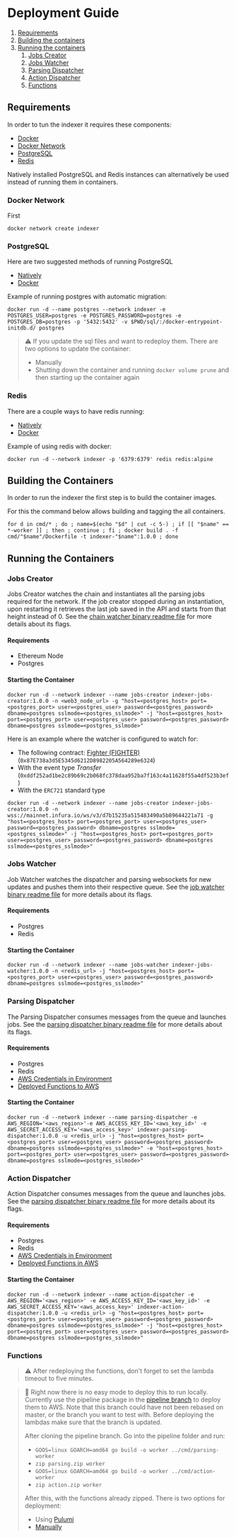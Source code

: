 # Deployment Guide

1. [Requirements](#requirements)
2. [Building the containers](#building-the-containers)
3. [Running the containers](#running-the-containers)
    1. [Jobs Creator](#jobs-creator)
    2. [Jobs Watcher](#jobs-watcher)
    3. [Parsing Dispatcher](#parsing-dispatcher)
    4. [Action Dispatcher](#action-dispatcher)
    5. [Functions](#functions)

## Requirements

In order to tun the indexer it requires these components:

* [Docker](https://docs.docker.com/get-docker/)
* [Docker Network](#docker-network)
* [PostgreSQL](#postgresql)
* [Redis](#redis)

Natively installed PostgreSQL and Redis instances can alternatively be used instead of running them in containers.

### Docker Network

First 

```console
docker network create indexer
```

### PostgreSQL

Here are two suggested methods of running PostgreSQL

* [Natively](https://www.postgresql.org/download/)
* [Docker](https://hub.docker.com/_/postgres)

Example of running postgres with automatic migration:

```console
docker run -d --name postgres --network indexer -e POSTGRES_USER=postgres -e POSTGRES_PASSWORD=postgres -e POSTGRES_DB=postgres -p '5432:5432' -v $PWD/sql/:/docker-entrypoint-initdb.d/ postgres
```

> ⚠️
> If you update the sql files and want to redeploy them.
> There are two options to update the container:
> * Manually
> * Shutting down the container and running `docker volume prune` and then starting up the container again

### Redis

There are a couple ways to have redis running:

* [Natively](https://redis.io/docs/getting-started/installation/)
* [Docker](https://hub.docker.com/_/redis)

Example of using redis with docker:

```console
docker run -d --network indexer -p '6379:6379' redis redis:alpine
```

## Building the Containers

In order to run the indexer the first step is to build the container images.

For this the command below allows building and tagging the all containers.

```console
for d in cmd/* ; do ; name=$(echo "$d" | cut -c 5-) ; if [[ "$name" == *-worker ]] ; then ; continue ; fi ; docker build . -f cmd/"$name"/Dockerfile -t indexer-"$name":1.0.0 ; done
```

## Running the Containers

### Jobs Creator

Jobs Creator watches the chain and instantiates all the parsing jobs required for the network. If the job creator
stopped during an instantiation, upon restarting it retrieves the last job saved in the API and starts from that height
instead of 0. See the [chain watcher binary readme file](cmd/jobs-creator/README.md) for more details about its flags.

#### Requirements

* Ethereum Node
* Postgres

#### Starting the Container

```console
docker run -d --network indexer --name jobs-creator indexer-jobs-creator:1.0.0 -n <web3_node_url> -g "host=<postgres_host> port=<postgres_port> user=<postgres_user> password=<postgres_password> dbname=postgres sslmode=<postgres_sslmode>" -j "host=<postgres_host> port=<postgres_port> user=<postgres_user> password=<postgres_password> dbname=postgres sslmode=<postgres_sslmode>"
```

Here is an example where the watcher is configured to watch for:

* The following contract: [Fighter (FIGHTER)](https://etherscan.io/address/0x87E738a3d5E5345d6212D8982205A564289e6324) (`0x87E738a3d5E5345d6212D8982205A564289e6324`)
* With the event type _Transfer_ (`0xddf252ad1be2c89b69c2b068fc378daa952ba7f163c4a11628f55a4df523b3ef`)
* With the `ERC721` standard type

```console
docker run -d --network indexer --name jobs-creator indexer-jobs-creator:1.0.0 -n wss://mainnet.infura.io/ws/v3/d7b15235a515483490a5b89644221a71 -g "host=<postgres_host> port=<postgres_port> user=<postgres_user> password=<postgres_password> dbname=postgres sslmode=<postgres_sslmode>" -j "host=<postgres_host> port=<postgres_port> user=<postgres_user> password=<postgres_password> dbname=postgres sslmode=<postgres_sslmode>"
```

### Jobs Watcher

Job Watcher watches the dispatcher and parsing websockets for new updates and pushes them into their respective queue.
See the [job watcher binary readme file](cmd/jobs-watcher/README.md) for more details about its flags.

#### Requirements

* Postgres
* Redis

#### Starting the Container

```console
docker run -d --network indexer --name jobs-watcher indexer-jobs-watcher:1.0.0 -n <redis_url> -j "host=<postgres_host> port=<postgres_port> user=<postgres_user> password=<postgres_password> dbname=postgres sslmode=<postgres_sslmode>"
```

### Parsing Dispatcher

The Parsing Dispatcher consumes messages from the queue and launches jobs.
See the [parsing dispatcher binary readme file](cmd/parsing-dispatcher/README.md) for more details about its flags.

#### Requirements

* Postgres
* Redis
* [AWS Credentials in Environment](https://docs.aws.amazon.com/cli/latest/userguide/cli-configure-envvars.html)
* [Deployed Functions to AWS](#functions)

#### Starting the Container

```console
docker run -d --network indexer --name parsing-dispatcher -e AWS_REGION='<aws_region>'-e AWS_ACCESS_KEY_ID='<aws_key_id>' -e AWS_SECRET_ACCESS_KEY='<aws_access_key>' indexer-parsing-dispatcher:1.0.0 -u <redis_url> -j "host=<postgres_host> port=<postgres_port> user=<postgres_user> password=<postgres_password> dbname=postgres sslmode=<postgres_sslmode>" -e "host=<postgres_host> port=<postgres_port> user=<postgres_user> password=<postgres_password> dbname=postgres sslmode=<postgres_sslmode>"
```

### Action Dispatcher

Action Dispatcher consumes messages from the queue and launches jobs.
See the [parsing dispatcher binary readme file](cmd/parsing-dispatcher/README.md) for more details about its flags.

#### Requirements

* Postgres
* Redis
* [AWS Credentials in Environment](https://docs.aws.amazon.com/cli/latest/userguide/cli-configure-envvars.html)
* [Deployed Functions in AWS](#functions)

#### Starting the Container

```console
docker run -d --network indexer --name action-dispatcher -e AWS_REGION='<aws_region>' -e AWS_ACCESS_KEY_ID='<aws_key_id>' -e AWS_SECRET_ACCESS_KEY='<aws_access_key>' indexer-action-dispatcher:1.0.0 -u <redis_url> -g "host=<postgres_host> port=<postgres_port> user=<postgres_user> password=<postgres_password> dbname=postgres sslmode=<postgres_sslmode>" -j "host=<postgres_host> port=<postgres_port> user=<postgres_user> password=<postgres_password> dbname=postgres sslmode=<postgres_sslmode>"
```

### Functions

> ⚠️
> After redeploying the functions, don't forget to set the lambda timeout to five minutes.

> 🚧
> Right now there is no easy mode to deploy this to run locally.
> Currently use the pipeline package in the [pipeline branch](https://github.com/NFT-com/indexer/tree/pipeline) to deploy them to AWS.
> Note that this branch could have not been rebased on master, or the branch you want to test with.
> Before deploying the lambdas make sure that the branch is updated.
>
> After cloning the pipeline branch.
> Go into the pipeline folder and run:
>
> * ` GOOS=linux GOARCH=amd64 go build -o worker ../cmd/parsing-worker `
> * ` zip parsing.zip worker `
> * ` GOOS=linux GOARCH=amd64 go build -o worker ../cmd/action-worker `
> * ` zip action.zip worker `
>
> After this, with the functions already zipped.
> There is two options for deployment:
>
> * Using [Pulumi](https://www.pulumi.com/)
> * [Manually](https://docs.aws.amazon.com/lambda/latest/dg/gettingstarted-package.html)
> 
